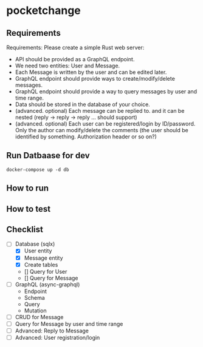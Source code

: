 # pocketchange

## Requirements
Requirements: Please create a simple Rust web server:
* API should be provided as a GraphQL endpoint.
* We need two entities: User and Message.
* Each Message is written by the user and can be edited later.
* GraphQL endpoint should provide ways to create/modify/delete messages.
* GraphQL endpoint should provide a way to query messages by user and time range.
* Data should be stored in the database of your choice.
* (advanced. optional) Each message can be replied to. and it can be nested (reply -> reply -> reply ... should support)
* (advanced. optional) Each user can be registered/login by ID/password. Only the author can modify/delete the comments (the user should be identified by something. Authorization header or so on?)

## Run Datbaase for dev
```
docker-compose up -d db
```

## How to run


## How to test

## Checklist
- [ ] Database (sqlx)
  - [X] User entity
  - [X] Message entity
  - [X] Create tables
  - [] Query for User
  - [] Query for Message
- [ ] GraphQL (async-graphql)
  - Endpoint
  - Schema
  - Query
  - Mutation
- [ ] CRUD for Message
- [ ] Query for Message by user and time range
- [ ] Advanced: Reply to Message
- [ ] Advanced: User registration/login
